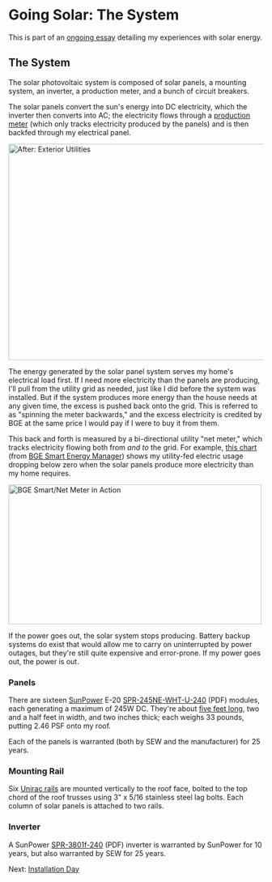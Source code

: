 <!-- title: My Solar PV System -->
<!-- categories: howto,essay -->
<!-- tags: solar -->
<!-- published: 2014-12-07T15:52:00-05:00 -->
<!-- updated: 2015-01-24T11:07:00-05:00 -->
<!-- summary: Part of the Going Solar series. This is the solar PV system I had installed. -->

# Going Solar: The System

This is part of an [ongoing essay](/v2/solar/) detailing my experiences with solar energy.

## The System

The solar photovoltaic system is composed of solar panels, a mounting system, an inverter, a production meter, and a bunch of circuit breakers.

The solar panels convert the sun's energy into DC electricity, which the inverter then converts into AC; the electricity flows through a [production meter](https://www.flickr.com/photos/techmsg/15933619976/in/set-72157649099138418) (which only tracks electricity produced by the panels) and is then backfed through my electrical panel.

<a href="https://www.flickr.com/photos/techmsg/15339772263" title="After: Exterior Utilities by Alex, on Flickr"><img src="https://farm9.staticflickr.com/8611/15339772263_78ec0b46da_z.jpg" width="640" height="427" alt="After: Exterior Utilities"></a>

The energy generated by the solar panel system serves my home's electrical load first. If I need more electricity than the panels are producing, I'll pull from the utility grid as needed, just like I did before the system was installed. But if the system produces more energy than the house needs at any given time, the excess is pushed back onto the grid. This is referred to as "spinning the meter backwards," and the excess electricity is credited by BGE at the same price I would pay if I were to buy it from them.

This back and forth is measured by a bi-directional utility "net meter," which tracks electricity flowing both from *and to* the grid. For example, [this chart](https://www.flickr.com/photos/techmsg/15675291694/) (from [BGE Smart Energy Manager](http://www.bge.com/smartenergy/smartenergymanager/pages/default.aspx)) shows my utility-fed electric usage dropping below zero when the solar panels produce more electricity than my home requires.

<a href="https://www.flickr.com/photos/techmsg/15675291694/" title="BGE Smart/Net Meter in Action by techmsg, on Flickr"><img src="https://farm9.staticflickr.com/8579/15675291694_e39c2fe648.jpg" width="500" height="276" alt="BGE Smart/Net Meter in Action"></a>

If the power goes out, the solar system stops producing. Battery backup systems do exist that would allow me to carry on uninterrupted by power outages, but they're still quite expensive and error-prone. If my power goes out, the power is out.

### Panels

There are sixteen [SunPower](http://us.sunpower.com) E-20  [SPR-245NE-WHT-U-240](http://us.sunpower.com/sites/sunpower/files/media-library/spec-sheets/sp-e-series-residential-solar-panels-supplementary-technical-spec.pdf) (PDF) modules, each generating a maximum of 245W DC. They're about [five feet long](https://www.flickr.com/photos/techmsg/15934096556/in/set-72157649099138418), two and a half feet in width, and two inches thick; each weighs 33 pounds, putting 2.46 PSF onto my roof.

Each of the panels is warranted (both by SEW and the manufacturer) for 25 years.

### Mounting Rail

Six [Unirac rails](http://unirac.com/solarmount/) are mounted vertically to the roof face, bolted to the top chord of the roof trusses using 3" x 5/16 stainless steel lag bolts. Each column of solar panels is attached to two rails.

### Inverter

A SunPower [SPR-3801f-240](http://us.sunpower.com/sites/sunpower/files/media-library/manuals/mn-spr-3301f-1-spr-3801f-1-spr-6501f-1-spr-7501f-1-spr-10001f-1-spr-11401f-1-spr-11401f-3-spr-12001f.pdf) (PDF) inverter is warranted by SunPower for 10 years, but also warranted by SEW for 25 years.

Next: [Installation Day](/v2/solar/solar-installation.html)
